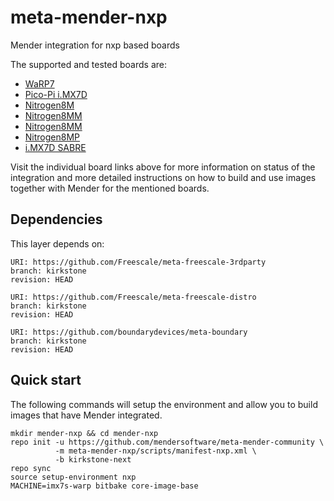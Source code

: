 # meta-mender-nxp

Mender integration for nxp based boards

The supported and tested boards are:

 - [WaRP7](https://hub.mender.io/t/nxp-warp7/135)
 - [Pico-Pi i.MX7D](https://hub.mender.io/t/technexion-pico-pi-imx7/136)
 - [Nitrogen8M](https://hub.mender.io/t/boundary-devices-nitrogen8m/409)
 - [Nitrogen8MM](https://hub.mender.io/t/boundary-devices-nitrogen8m/409)
 - [Nitrogen8MM](https://hub.mender.io/t/boundary-devices-nitrogen8m/409)
 - [Nitrogen8MP](https://hub.mender.io/t/boundary-devices-nitrogen8m/409)
 - [i.MX7D SABRE](https://hub.mender.io/t/nxp-i-mx7d-sabre/1279)


Visit the individual board links above for more information on status of the
integration and more detailed instructions on how to build and use images
together with Mender for the mentioned boards.

## Dependencies

This layer depends on:

```
URI: https://github.com/Freescale/meta-freescale-3rdparty
branch: kirkstone
revision: HEAD
```

```
URI: https://github.com/Freescale/meta-freescale-distro
branch: kirkstone
revision: HEAD
```

```
URI: https://github.com/boundarydevices/meta-boundary
branch: kirkstone
revision: HEAD
```

## Quick start

The following commands will setup the environment and allow you to build images
that have Mender integrated.


```
mkdir mender-nxp && cd mender-nxp
repo init -u https://github.com/mendersoftware/meta-mender-community \
          -m meta-mender-nxp/scripts/manifest-nxp.xml \
          -b kirkstone-next
repo sync
source setup-environment nxp
MACHINE=imx7s-warp bitbake core-image-base
```


